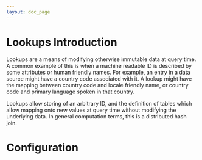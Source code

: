 ```yaml
---
layout: doc_page
---
```


# Lookups Introduction

Lookups are a means of modifying otherwise immutable data at query time.
A common example of this is when a machine readable ID is described by
some attributes or human friendly names. For example, an entry in a 
data source might have a country code associated with it. A lookup
might have the mapping between country code and locale friendly name,
or country code and primary language spoken in that country.

Lookups allow storing of an arbitrary ID, and the definition of tables
which allow mapping onto new values at query time without modifying the
underlying data. In general computation terms, this is a distributed
hash join.

# Configuration

